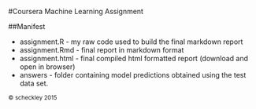 #Coursera Machine Learning Assignment

##Manifest
* assignment.R - my raw code used to build the final markdown report
* assignment.Rmd - final report in markdown format
* assignment.html - final compiled html formatted report (download and open in browser)
* answers - folder containing model predictions obtained using the test data set.

<small> © scheckley 2015 </small>